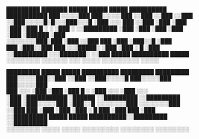   █████████     ███████    █████   █████ █████ ██████████ ███████████
 ███░░░░░███  ███░░░░░███ ░░███   ░░███ ░░███ ░░███░░░░░█░█░░░███░░░█
░███    ░░░  ███     ░░███ ░███    ░███  ░███  ░███  █ ░ ░   ░███  ░ 
░░█████████ ░███      ░███ ░███    ░███  ░███  ░██████       ░███    
 ░░░░░░░░███░███      ░███ ░░███   ███   ░███  ░███░░█       ░███    
 ███    ░███░░███     ███   ░░░█████░    ░███  ░███ ░   █    ░███    
░░█████████  ░░░███████░      ░░███      █████ ██████████    █████   
 ░░░░░░░░░     ░░░░░░░         ░░░      ░░░░░ ░░░░░░░░░░    ░░░░░    
                                                                    
                                                                   
                                                                     
   █████████  █████   █████ ██████████  █████████   █████████        
  ███░░░░░███░░███   ░░███ ░░███░░░░░█ ███░░░░░███ ███░░░░░███       
 ███     ░░░  ░███    ░███  ░███  █ ░ ░███    ░░░ ░███    ░░░        
░███          ░███████████  ░██████   ░░█████████ ░░█████████        
░███          ░███░░░░░███  ░███░░█    ░░░░░░░░███ ░░░░░░░░███       
░░███     ███ ░███    ░███  ░███ ░   █ ███    ░███ ███    ░███       
 ░░█████████  █████   █████ ██████████░░█████████ ░░█████████        
  ░░░░░░░░░  ░░░░░   ░░░░░ ░░░░░░░░░░  ░░░░░░░░░   ░░░░░░░░░         


